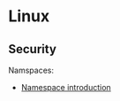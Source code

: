 # Linux

## Security

Namspaces:
- [Namespace introduction](http://www.toptal.com/linux/separation-anxiety-isolating-your-system-with-linux-namespaces)

